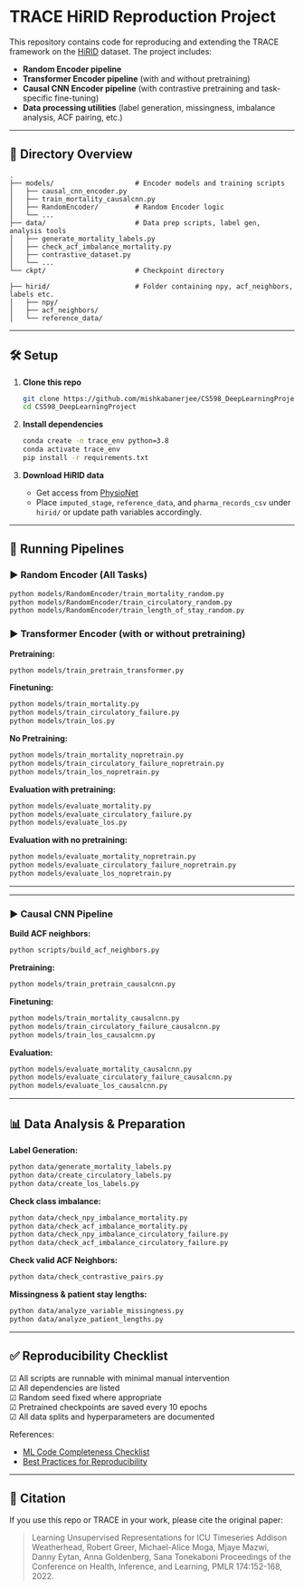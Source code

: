 # TRACE HiRID Reproduction Project

This repository contains code for reproducing and extending the TRACE framework on the [HiRID](https://physionet.org/content/hirid/1.1.1/) dataset. The project includes:

- **Random Encoder pipeline**
- **Transformer Encoder pipeline** (with and without pretraining)
- **Causal CNN Encoder pipeline** (with contrastive pretraining and task-specific fine-tuning)
- **Data processing utilities** (label generation, missingness, imbalance analysis, ACF pairing, etc.)

---

## 📁 Directory Overview

```
.
├── models/                    # Encoder models and training scripts
│   ├── causal_cnn_encoder.py
│   ├── train_mortality_causalcnn.py
│   ├── RandomEncoder/         # Random Encoder logic
│   └── ...
├── data/                      # Data prep scripts, label gen, analysis tools
│   ├── generate_mortality_labels.py
│   ├── check_acf_imbalance_mortality.py
│   ├── contrastive_dataset.py
│   └── ...
└── ckpt/                      # Checkpoint directory
```

```data files present in local computer - not shared - because files are huge
├── hirid/                     # Folder containing npy, acf_neighbors, labels etc.
│   ├── npy/
│   ├── acf_neighbors/
│   └── reference_data/

```
---

## 🛠 Setup

1. **Clone this repo**
   ```bash
   git clone https://github.com/mishkabanerjee/CS598_DeepLearningProject.git
   cd CS598_DeepLearningProject
   ```

2. **Install dependencies**
   ```bash
   conda create -n trace_env python=3.8
   conda activate trace_env
   pip install -r requirements.txt
   ```

3. **Download HiRID data**
   - Get access from [PhysioNet](https://physionet.org/content/hirid/1.1.1/)
   - Place `imputed_stage`, `reference_data`, and `pharma_records_csv` under `hirid/` or update path variables accordingly.

---

## 🚦 Running Pipelines

### ▶️ Random Encoder (All Tasks)

```bash
python models/RandomEncoder/train_mortality_random.py
python models/RandomEncoder/train_circulatory_random.py
python models/RandomEncoder/train_length_of_stay_random.py
```
### ▶️ Transformer Encoder (with or without pretraining)

**Pretraining:**

```bash
python models/train_pretrain_transformer.py
```

**Finetuning:**

```bash
python models/train_mortality.py
python models/train_circulatory_failure.py
python models/train_los.py
```

**No Pretraining:**

```bash
python models/train_mortality_nopretrain.py
python models/train_circulatory_failure_nopretrain.py
python models/train_los_nopretrain.py
```

**Evaluation with pretraining:**

```bash
python models/evaluate_mortality.py
python models/evaluate_circulatory_failure.py
python models/evaluate_los.py
```

**Evaluation with no pretraining:**

```bash
python models/evaluate_mortality_nopretrain.py
python models/evaluate_circulatory_failure_nopretrain.py
python models/evaluate_los_nopretrain.py
```

---

---

### ▶️ Causal CNN Pipeline

**Build ACF neighbors:**

```bash
python scripts/build_acf_neighbors.py
```

**Pretraining:**

```bash
python models/train_pretrain_causalcnn.py
```

**Finetuning:**

```bash
python models/train_mortality_causalcnn.py
python models/train_circulatory_failure_causalcnn.py
python models/train_los_causalcnn.py
```

**Evaluation:**

```bash
python models/evaluate_mortality_causalcnn.py
python models/evaluate_circulatory_failure_causalcnn.py
python models/evaluate_los_causalcnn.py
```

---

## 📊 Data Analysis & Preparation

**Label Generation:**

```bash
python data/generate_mortality_labels.py
python data/create_circulatory_labels.py
python data/create_los_labels.py
```

**Check class imbalance:**

```bash
python data/check_npy_imbalance_mortality.py
python data/check_acf_imbalance_mortality.py
python data/check_npy_imbalance_circulatory_failure.py
python data/check_acf_imbalance_circulatory_failure.py
```

**Check valid ACF Neighbors:**

```bash
python data/check_contrastive_pairs.py
```

**Missingness & patient stay lengths:**

```bash
python data/analyze_variable_missingness.py
python data/analyze_patient_lengths.py
```

---

## ✅ Reproducibility Checklist

☑ All scripts are runnable with minimal manual intervention  
☑ All dependencies are listed  
☑ Random seed fixed where appropriate  
☑ Pretrained checkpoints are saved every 10 epochs  
☑ All data splits and hyperparameters are documented  

References:
- [ML Code Completeness Checklist](https://github.com/paperswithcode/releasing-research-code)
- [Best Practices for Reproducibility](https://www.cs.mcgill.ca/~ksinha4/practices_for_reproducibility/)

---

## 📎 Citation

If you use this repo or TRACE in your work, please cite the original paper:

> Learning Unsupervised Representations for ICU Timeseries
Addison Weatherhead, Robert Greer, Michael-Alice Moga, Mjaye Mazwi, Danny Eytan, Anna Goldenberg, Sana Tonekaboni Proceedings of the Conference on Health, Inference, and Learning, PMLR 174:152-168, 2022.
